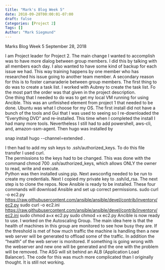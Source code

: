 ```yaml
---
title: "Mark's Blog Week 5"
date: 2018-09-28T00:00:01-07:00
draft: false
Categories: [Project 2]
Tags: []
Author: "Mark Siegmund"
---
```


Marks Blog Week 5								September 28, 2018

I am Project leader for Project 2. The main change I wanted to accomplish was to have more dialog between group members.  I did this by talking with all members each day.  I also wanted to have some kind of backup for each issue we had.  This way training happens by one member who has researched his issue going to another team member.  A secondary reason for this is to foster camaraderie between group members. 
   The first thing to do was to create a  task list.  I worked  with Aubrey to create the task list.  Fo the most part the order was that given in the project description.  
     One thing that I needed to do was to get my local VM running for using Ancible.  This was an unfinished element from project 1 that needed to be done.  Ubuntu was what I choose for my OS.  The first install did not have a bunch of the tools and Gui that I was used to seeing so I re-downloaded the “Everything DVD” and re-installed.  This time when I completed the install I had many more tools.  Nevertheless I still had to add powershell, aws-cli, and, amazon-ssm-agent.  Then hugo was installed by 

snap install hugo --channel=extended .  

I then had to add my ssh keys to .ssh/authorized_keys.  To do  this file transfer I used curl.  
The permissions to the keys had to be changed.  This was done with the command chmod 700 .ssh/authorized_keys, which allows ONLY the owner to read, write and execute.  
Python was then installed using pip.  Next awsconfig needed to be run to create my credentials.  Next I copied my private key to .ssh/id_rsa.  The next step is to clone the repos.  Now Ansible is ready to be installed.
These four commands will download Ansible and set up correct permissions.
sudo curl -o ec2.py https://raw.githubusercontent.com/ansible/ansible/devel/contrib/inventory/ec2.py
 sudo curl -o ec2.ini https://raw.githubusercontent.com/ansible/ansible/devel/contrib/inventory/ec2.ini
 sudo chmod a+x ec2.py
 sudo chmod +x ec2.py
Ancible is now ready to use.
I worked on the Autoscaling Group.  The main idea here is that the health of machines in this group are monitored to see how busy they are.  If the threshold is met of how much traffic the machine is handling then a new web server
 will be generated to offload some of the traffic.  In addition the “health” of the web server is monitored.  If something is going wrong with the webserver and new one will be generated and the one with the problem will be removed.  The ASG will sit behind an ALB (Application Load Balancer).  The code for this was much more complicated than I originally thought.  It is still not working.
